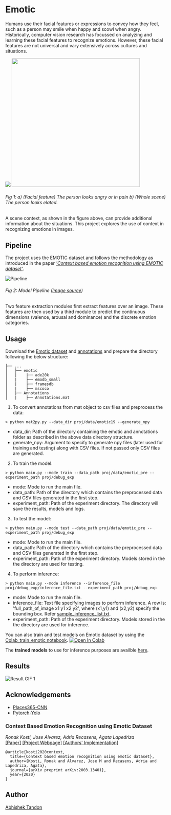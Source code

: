 # Emotic 

Humans use their facial features or expressions to convey how they feel, such as a person may smile when happy and scowl when angry. Historically, computer vision research has focussed on analyzing and learning these facial features to recognize emotions. 
However, these facial features are not universal and vary extensively across cultures and situations. 


<img src="https://raw.githubusercontent.com/Tandon-A/emotic/master/assets/face.jpg">    <img src="https://raw.githubusercontent.com/Tandon-A/emotic/master/assets/full_scene.jpg" width="400">
###### Fig 1: a) (Facial feature) The person looks angry or in pain b) (Whole scene) The person looks elated. 

A scene context, as shown in the figure above, can provide additional information about the situations. This project explores the use of context in recognizing emotions in images. 

## Pipeline 

The project uses the EMOTIC dataset and follows the methodology as introduced in the paper *['Context based emotion recognition using EMOTIC dataset'](https://arxiv.org/pdf/2003.13401.pdf)*.

![Pipeline](https://raw.githubusercontent.com/Tandon-A/emotic/master/assets/pipeline%20model.jpg "Model Pipeline") 
###### Fig 2: Model Pipeline ([Image source](https://arxiv.org/pdf/2003.13401.pdf))

Two feature extraction modules first extract features over an image. These features are then used by a third module to predict the continuous dimensions (valence, arousal and dominance) and the discrete emotion categories.

## Usage 

Download the [Emotic dataset](https://drive.google.com/open?id=0B7sjGeF4f3FYQUVlZ3ZOai1ieEU) and [annotations](https://1drv.ms/u/s!AkYHbdGNmIVCgbYJxp1EtUplH6BhSw?e=VUP26u) and prepare the directory following the below structure: 
```
├── ...
│   ├── emotic
│   |    ├── ade20k
│   |    ├── emodb_small
│   |    ├── framesdb
│   |    ├── mscoco 
│   ├── Annotations
│   |    ├── Annotations.mat
```

1. To convert annotations from mat object to csv files and preprocess the data: 

```
> python mat2py.py --data_dir proj/data/emotic19 --generate_npy
```
* data_dir: Path of the directory containing the emotic and annotations folder as described in the above data directory structure. 
* generate_npy: Argument to specify to generate npy files (later used for training and testing) along with CSV files. If not passed only CSV files are generated. 

2. To train the model: 

```
> python main.py --mode train --data_path proj/data/emotic_pre --experiment_path proj/debug_exp
```
* mode: Mode to run the main file.
* data_path: Path of the directory which contains the preprocessed data and CSV files generated in the first step.  
* experiment_path: Path of the experiment directory. The directory will save the results, models and logs. 

3. To test the model: 

```
> python main.py --mode test --data_path proj/data/emotic_pre --experiment_path proj/debug_exp
```
* mode: Mode to run the main file.
* data_path: Path of the directory which contains the preprocessed data and CSV files generated in the first step.  
* experiment_path: Path of the experiment directory. Models stored in the the directory are used for testing. 

4. To perform inference: 

```
> python main.py --mode inference --inference_file proj/debug_exp/inference_file.txt --experiment_path proj/debug_exp
```
* mode: Mode to run the main file.
* inference_file: Text file specifying images to perform inference. A row is: 'full_path_of_image x1 y1 x2 y2', where (x1,y1) and (x2,y2) specify the bounding box. Refer [sample_inference_list.txt](https://github.com/Tandon-A/emotic/blob/master/sample_inference_list.txt).
* experiment_path: Path of the experiment directory. Models stored in the the directory are used for inference.     
  
  
You can also train and test models on Emotic dataset by using the [Colab_train_emotic notebook](https://github.com/Tandon-A/emotic/blob/master/Colab_train_emotic.ipynb). [![Open In Colab](https://colab.research.google.com/assets/colab-badge.svg)](https://colab.research.google.com/github/Tandon-A/emotic/blob/master/Colab_train_emotic.ipynb)

The **trained models** to use for inference purposes are availble [here](https://drive.google.com/drive/folders/1e-JLA7V73CQD5pjTFCSWnKCmB0gCpV1D?usp=sharing). 

## Results 

![Result GIF 1](https://github.com/Tandon-A/emotic/blob/master/assets/eld11_gif2.gif "Result GIF 1")

## Acknowledgements

* [Places365-CNN](https://github.com/CSAILVision/places365) 
* [Pytorch-Yolo](https://github.com/eriklindernoren/PyTorch-YOLOv3)

### Context Based Emotion Recognition using Emotic Dataset 
_Ronak Kosti, Jose Alvarez, Adria Recasens, Agata Lapedriza_ <br>
[[Paper]](https://arxiv.org/pdf/2003.13401.pdf) [[Project Webpage]](http://sunai.uoc.edu/emotic/) [[Authors' Implementation]](https://github.com/rkosti/emotic)

```
@article{kosti2020context,
  title={Context based emotion recognition using emotic dataset},
  author={Kosti, Ronak and Alvarez, Jose M and Recasens, Adria and Lapedriza, Agata},
  journal={arXiv preprint arXiv:2003.13401},
  year={2020}
}
```

## Author 
[Abhishek Tandon](https://github.com/Tandon-A)


